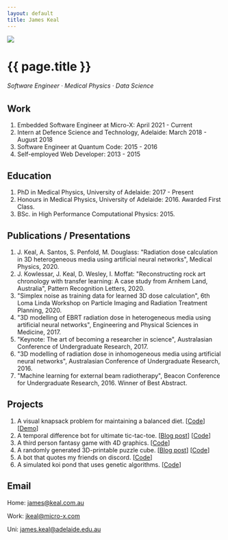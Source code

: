 ```yaml
---
layout: default
title: James Keal
---
```


<img class="profile-picture" src="{{ site.profile_picture }}">

# {{ page.title }}
###### Software Engineer · Medical Physics · Data Science

<!-- ## Interests

My honours and PhD studies have been in using artificial intelligence to improve radiation dose estimations as quickly and effectively as possible. However, I am interested in all things machine learning and jump at any opportunity to apply my physics and computational skills to other fields. Recently this resulted in me working with some archeology professionals to develop a recognition and classification program for indigenous rock art. -->

## Work

1. Embedded Software Engineer at Micro-X: April 2021 - Current
2. Intern at Defence Science and Technology, Adelaide: March 2018 - August 2018
3. Software Engineer at Quantum Code: 2015 - 2016
4. Self-employed Web Developer: 2013 - 2015

## Education

1. PhD in Medical Physics, University of Adelaide: 2017 - Present
2. Honours in Medical Physics, University of Adelaide: 2016. Awarded First Class.
3. BSc. in High Performance Computational Physics: 2015.

## Publications / Presentations

1. J. Keal, A. Santos, S. Penfold, M. Douglass: "Radiation dose calculation in 3D heterogeneous media using artificial neural networks", Medical Physics, 2020.
2. J. Kowlessar, J. Keal, D. Wesley, I. Moffat: "Reconstructing rock art chronology with transfer learning: A case study from Arnhem Land, Australia", Pattern Recognition Letters, 2020.
3. "Simplex noise as training data for learned 3D dose calculation", 6th Loma Linda Workshop on Particle Imaging and Radiation Treatment Planning, 2020.
4. "3D modelling of EBRT radiation dose in heterogeneous media using artificial neural networks", Engineering and Physical Sciences in Medicine, 2017.
5. "Keynote: The art of becoming a researcher in science", Australasian Conference of Undergraduate Research, 2017.
6. "3D modelling of radiation dose in inhomogeneous media using artificial neural networks", Australasian Conference of Undergraduate Research, 2016.
7. "Machine learning for external beam radiotherapy", Beacon Conference for Undergraduate Research, 2016. Winner of Best Abstract.

## Projects

1. A visual knapsack problem for maintaining a balanced diet. [[Code](https://github.com/keeeal/nourish)] [[Demo](nourish)]
2. A temporal difference bot for ultimate tic-tac-toe. [[Blog post](temporal-difference-learning-for-ultimate-tic-tac-toe)] [[Code](https://github.com/keeeal/temporal-ut3)]
3. A third person fantasy game with 4D graphics. [[Code](https://github.com/keeeal/hyperforrest)]
4. A randomly generated 3D-printable puzzle cube. [[Blog post](procedurally-generating-puzzles-with-openscad-and-python)] [[Code](https://github.com/keeeal/puzzle-cube)]
5. A bot that quotes my friends on discord. [[Code](https://github.com/keeeal/quothbot)]
6. A simulated koi pond that uses genetic algorithms. [[Code](https://github.com/keeeal/koi)]

## Email

Home: [james@keal.com.au](mailto:james@keal.com.au)

Work: [jkeal@micro-x.com](mailto:jkeal@micro-x.com)

Uni: [james.keal@adelaide.edu.au](mailto:james.keal@adelaide.edu.au)

<!-- ## Social

* [Twitter](https://twitter.com/_keeeal)
* [LinkedIn](https://www.linkedin.com/in/jkeal/) -->
